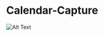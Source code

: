 # Calendar-Capture

![Alt Text](https://files.slack.com/files-pri/T8XG1LBSP-F9R8U431D/20180314_233802.gif)
